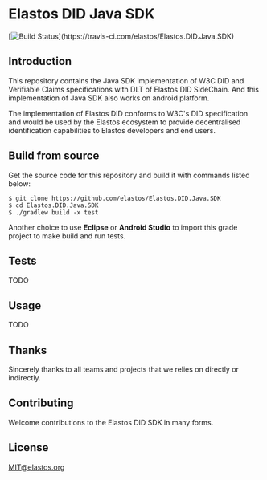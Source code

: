 Elastos DID Java SDK
==================

[![Build Status](https://travis-ci.com/elastos/Elastos.DID.Java.SDK.svg?)](https://travis-ci.com/elastos/Elastos.DID.Java.SDK)

## Introduction

This repository contains the Java SDK implementation of W3C DID and Verifiable Claims specifications with DLT of Elastos DID SideChain. And this implementation of Java SDK also works on android platform.

The implementation of Elastos DID conforms to W3C's DID specification and would be used by the Elastos ecosystem to provide decentralised identification capabilities to Elastos developers and end users.

## Build from source

Get the source code for this repository and build it with commands listed below:

```
$ git clone https://github.com/elastos/Elastos.DID.Java.SDK
$ cd Elastos.DID.Java.SDK
$ ./gradlew build -x test
```

Another choice to use **Eclipse** or **Android Studio** to import this grade project to make build and run tests.

## Tests

TODO

## Usage

TODO

## Thanks

Sincerely thanks to all teams and projects that we relies on directly or indirectly.

## Contributing

Welcome contributions to the Elastos DID SDK in many forms.

## License

MIT@elastos.org

